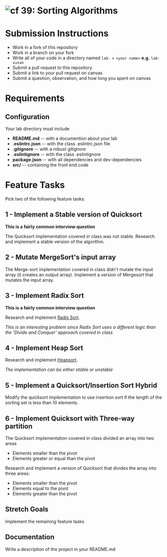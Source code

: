 ![cf](https://i.imgur.com/7v5ASc8.png) 39: Sorting Algorithms
======

# Submission Instructions
  * Work in a fork of this repository
  * Work in a branch on your fork
  * Write all of your code in a directory named `lab-` + `<your name>` **e.g.** `lab-susan`
  * Submit a pull request to this repository
  * Submit a link to your pull request on canvas
  * Submit a question, observation, and how long you spent on canvas  

# Requirements  
## Configuration  
Your lab directory must include  
* **README.md** -- with a documention about your lab
* **.eslintrc.json** -- with the class .eslintrc.json file
* **.gitignore** -- with a robust gitignore
* **.eslintignore** -- with the class .eslintignore
* **package.json** -- with all dependencies and dev-dependencies 
* **src/** -- containing the front end code

# Feature Tasks 
Pick two of the following feature tasks:

## 1 - Implement a Stable version of Quicksort
__This is a fairly common interview question__

The Quicksort implementation covered in class was not stable. Research and implement a stable version of the algorithm. 

## 2 - Mutate MergeSort's input array

The Merge-sort implementation covered in class didn't mutate the input array (it creates an output array). Implement a version of Mergesort that mutates the input array.

## 3 - Implement Radix Sort
__This is a fairly common interview question__

Research and implement [Radix Sort](https://en.wikipedia.org/wiki/Radix_sort).

_This is an interesting problem since Radix Sort uses a different logic than the 'Divide and Conquer' approach covered in class_

## 4 - Implement Heap Sort

Research and implement [Heapsort](https://en.wikipedia.org/wiki/Heapsort).

*The implementation can be either stable or unstable*

## 5 - Implement a Quicksort/Insertion Sort Hybrid

Modify the quicksort implementation to use insertion sort if the length of the sorting set is less than 10 elements. 

## 6 - Implement Quicksort with Three-way partition 

The Quicksort implementation covered in class divided an array into two areas
*  Elements smaller than the pivot
*  Elements greater or equal than the pivot

Research and implement a version of Quicksort that divides the array into three areas:
* Elements smaller than the pivot
* Elements equal to the pivot
* Elements greater than the pivot

## Stretch Goals
Implement the remaining feature tasks

##  Documentation  
Write a description of the project in your README.md